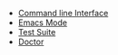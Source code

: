 - [Command line Interface](./CLI.md)
- [Emacs Mode](./emacs.md)
- [Test Suite](./testing.md)
- [Doctor](./doctor.md)
